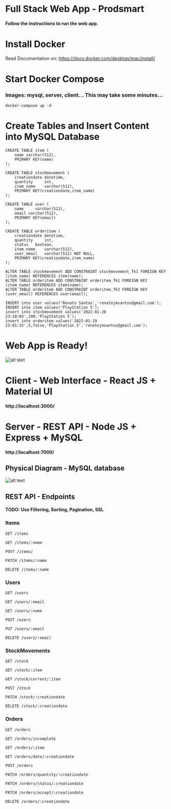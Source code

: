 # Full Stack Web App - Prodsmart
#### Follow the instructions to run the web app.

# Install Docker
Read Documentation on: https://docs.docker.com/desktop/mac/install/

# Start Docker Compose 
### Images: mysql, server, client... This may take some minutes...
```
docker-compose up -d
```
# Create Tables and Insert Content into MySQL Database 
```
CREATE TABLE item (
	name varchar(512),
	PRIMARY KEY(name)
);

CREATE TABLE stockmovement (
	creationdate datetime,
	quantity	 int,
	item_name	 varchar(512),
	PRIMARY KEY(creationdate,item_name)
);

CREATE TABLE user (
	name	 varchar(512),
	email varchar(512),
	PRIMARY KEY(email)
);

CREATE TABLE orderitem (
	creationdate datetime,
	quantity	 int,
	status	 boolean,
	item_name	 varchar(512),
	user_email	 varchar(512) NOT NULL,
	PRIMARY KEY(creationdate,item_name)
);

ALTER TABLE stockmovement ADD CONSTRAINT stockmovement_fk1 FOREIGN KEY (item_name) REFERENCES item(name);
ALTER TABLE orderitem ADD CONSTRAINT orderitem_fk1 FOREIGN KEY (item_name) REFERENCES item(name);
ALTER TABLE orderitem ADD CONSTRAINT orderitem_fk2 FOREIGN KEY (user_email) REFERENCES user(email);

INSERT into user values('Renato Santos','renatojmsantos@gmail.com');
INSERT into item values('PlayStation 5');
insert into stockmovement values('2022-01-20 23:10:03',100,'PlayStation 5');
insert into orderitem values('2022-01-19 23:01:15',5,false,'PlayStation 5','renatojmsantos@gmail.com');
```
# Web App is Ready!
![alt text](https://raw.githubusercontent.com/renatojmsantos/webapp/master/printScreens/Screenshot%202022-03-23%20at%2020.26.08.png?token=GHSAT0AAAAAABVKOOQRXBCJEV5A5WTNMCHSYVMTVAA)

# Client - Web Interface - React JS + Material UI
#### http://localhost:3000/

# Server - REST API - Node JS + Express + MySQL

#### http://localhost:7000/

## Physical Diagram - MySQL database
![alt text](https://raw.githubusercontent.com/renatojmsantos/webapp/master/db_physical_diagram.png?token=GHSAT0AAAAAABVKOOQRZBDEIUTJXOFZKGLAYVMTT3A)

## REST API - Endpoints
#### TODO: Use Filtering, Sorting, Pagination, SSL

### Items
```
GET /items

GET /items/:name

POST /items/

PATCH /items/:name

DELETE /items/:name
```
### Users
```
GET /users

GET /users/:email

GET /users/:name

POST /users

PUT /users/:email

DELETE /users/:email
```
### StockMovements
```
GET /stock

GET /stock/:item

GET /stock/current/:item

POST /stock

PATCH /stock/:creationdate

DELETE /stock/:creationdate
```
### Orders
```
GET /orders

GET /orders/incomplete

GET /orders/:item

GET /orders/date/:creationdate

POST /orders

PATCH /orders/quantity/:creationdate

PATCH /orders/status/:creationdate

PATCH /orders/accept/:creationdate

DELETE /orders/:creationdate
```
